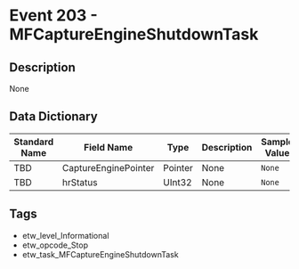 # Event 203 - MFCaptureEngineShutdownTask

## Description
None

## Data Dictionary
|Standard Name|Field Name|Type|Description|Sample Value|
|---|---|---|---|---|
|TBD|CaptureEnginePointer|Pointer|None|`None`|
|TBD|hrStatus|UInt32|None|`None`|

## Tags
* etw_level_Informational
* etw_opcode_Stop
* etw_task_MFCaptureEngineShutdownTask
